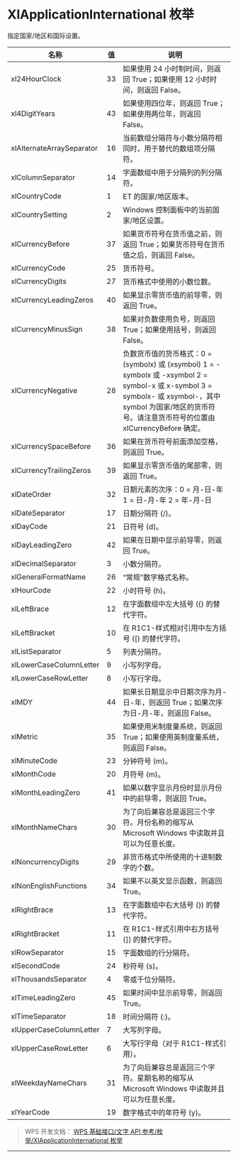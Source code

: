 # XlApplicationInternational 枚举

指定国家/地区和国际设置。

| 名称                      | 值  | 说明                                                                                                                                                                                                           |
|---------------------------|-----|----------------------------------------------------------------------------------------------------------------------------------------------------------------------------------------------------------------|
| xl24HourClock             | 33  | 如果使用 24 小时制时间，则返回 True；如果使用 12 小时时间，则返回 False。                                                                                                                                      |
| xl4DigitYears             | 43  | 如果使用四位年，则返回 True；如果使用两位年，则返回 False。                                                                                                                                                    |
| xlAlternateArraySeparator | 16  | 当前数组分隔符与小数分隔符相同时，用于替代的数组项分隔符。                                                                                                                                                     |
| xlColumnSeparator         | 14  | 字面数组中用于分隔列的列分隔符。                                                                                                                                                                               |
| xlCountryCode             | 1   | ET 的国家/地区版本。                                                                                                                                                                                           |
| xlCountrySetting          | 2   | Windows 控制面板中的当前国家/地区设置。                                                                                                                                                                        |
| xlCurrencyBefore          | 37  | 如果货币符号在货币值之前，则返回 True；如果货币符号在货币值之后，则返回 False。                                                                                                                                |
| xlCurrencyCode            | 25  | 货币符号。                                                                                                                                                                                                     |
| xlCurrencyDigits          | 27  | 货币格式中使用的小数位数。                                                                                                                                                                                     |
| xlCurrencyLeadingZeros    | 40  | 如果显示零货币值的前导零，则返回 True。                                                                                                                                                                        |
| xlCurrencyMinusSign       | 38  | 如果对负数使用负号，则返回 True；如果使用括号，则返回 False。                                                                                                                                                  |
| xlCurrencyNegative        | 28  | 负数货币值的货币格式：0 = (symbolx) 或 (xsymbol) 1 = -symbolx 或 -xsymbol 2 = symbol-x 或 x-symbol 3 = symbolx- 或 xsymbol-，其中 symbol 为国家/地区的货币符号。请注意货币符号的位置由 xlCurrencyBefore 确定。 |
| xlCurrencySpaceBefore     | 36  | 如果在货币符号前面添加空格，则返回 True。                                                                                                                                                                      |
| xlCurrencyTrailingZeros   | 39  | 如果显示零货币值的尾部零，则返回 True。                                                                                                                                                                        |
| xlDateOrder               | 32  | 日期元素的次序：0 = 月-日-年 1 = 日-月-年 2 = 年-月-日                                                                                                                                                         |
| xlDateSeparator           | 17  | 日期分隔符 (/)。                                                                                                                                                                                               |
| xlDayCode                 | 21  | 日符号 (d)。                                                                                                                                                                                                   |
| xlDayLeadingZero          | 42  | 如果在日期中显示前导零，则返回 True。                                                                                                                                                                          |
| xlDecimalSeparator        | 3   | 小数分隔符。                                                                                                                                                                                                   |
| xlGeneralFormatName       | 26  | “常规”数字格式名称。                                                                                                                                                                                           |
| xlHourCode                | 22  | 小时符号 (h)。                                                                                                                                                                                                 |
| xlLeftBrace               | 12  | 在字面数组中左大括号 ({) 的替代字符。                                                                                                                                                                          |
| xlLeftBracket             | 10  | 在 R1C1-样式相对引用中左方括号 (\[) 的替代字符。                                                                                                                                                               |
| xlListSeparator           | 5   | 列表分隔符。                                                                                                                                                                                                   |
| xlLowerCaseColumnLetter   | 9   | 小写列字母。                                                                                                                                                                                                   |
| xlLowerCaseRowLetter      | 8   | 小写行字母。                                                                                                                                                                                                   |
| xlMDY                     | 44  | 如果长日期显示中日期次序为月-日-年，则返回 True；如果次序为日-月-年，则返回 False。                                                                                                                            |
| xlMetric                  | 35  | 如果使用米制度量系统，则返回 True；如果使用英制度量系统，则返回 False。                                                                                                                                        |
| xlMinuteCode              | 23  | 分钟符号 (m)。                                                                                                                                                                                                 |
| xlMonthCode               | 20  | 月符号 (m)。                                                                                                                                                                                                   |
| xlMonthLeadingZero        | 41  | 如果以数字显示月份时显示月份中的前导零，则返回 True。                                                                                                                                                          |
| xlMonthNameChars          | 30  | 为了向后兼容总是返回三个字符。月份名称的缩写从 Microsoft Windows 中读取并且可以为任意长度。                                                                                                                    |
| xlNoncurrencyDigits       | 29  | 非货币格式中所使用的十进制数字的个数。                                                                                                                                                                         |
| xlNonEnglishFunctions     | 34  | 如果不以英文显示函数，则返回 True。                                                                                                                                                                            |
| xlRightBrace              | 13  | 在字面数组中右大括号 (}) 的替代字符。                                                                                                                                                                          |
| xlRightBracket            | 11  | 在 R1C1-样式引用中右方括号 (\]) 的替代字符。                                                                                                                                                                   |
| xlRowSeparator            | 15  | 字面数组的行分隔符。                                                                                                                                                                                           |
| xlSecondCode              | 24  | 秒符号 (s)。                                                                                                                                                                                                   |
| xlThousandsSeparator      | 4   | 零或千位分隔符。                                                                                                                                                                                               |
| xlTimeLeadingZero         | 45  | 如果时间中显示前导零，则返回 True。                                                                                                                                                                            |
| xlTimeSeparator           | 18  | 时间分隔符 (:)。                                                                                                                                                                                               |
| xlUpperCaseColumnLetter   | 7   | 大写列字母。                                                                                                                                                                                                   |
| xlUpperCaseRowLetter      | 6   | 大写行字母（对于 R1C1-样式引用）。                                                                                                                                                                             |
| xlWeekdayNameChars        | 31  | 为了向后兼容总是返回三个字符。星期名称的缩写从 Microsoft Windows 中读取并且可以为任意长度。                                                                                                                    |
| xlYearCode                | 19  | 数字格式中的年符号 (y)。                                                                                                                                                                                       |

> WPS 开发文档： [WPS 基础接口/文字 API 参考/枚举/XlApplicationInternational 枚举](https://qn.cache.wpscdn.cn/encs/doc/office_v19/topics/WPS%20%E5%9F%BA%E7%A1%80%E6%8E%A5%E5%8F%A3/%E6%96%87%E5%AD%97%20API%20%E5%8F%82%E8%80%83/%E6%9E%9A%E4%B8%BE/XlApplicationInternational%20%E6%9E%9A%E4%B8%BE.html)

------------------------------------------------------------------------

